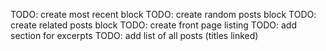 TODO: create most recent block
TODO: create random posts block
TODO: create related posts block
TODO: create front page listing
TODO: add section for excerpts
TODO: add list of all posts (titles linked)

<PostList/>
